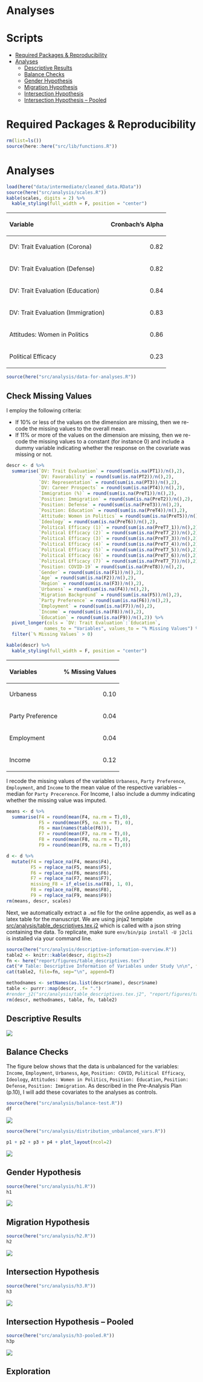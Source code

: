 Analyses
================

# Scripts

  - [Required Packages &
    Reproducibility](#required-packages-&-reproducibility)
  - [Analyses](#analyses)
      - [Descriptive Results](#descriptive-results)
      - [Balance Checks](#balance-checks)
      - [Gender Hypothesis](#gender-hypothesis)
      - [Migration Hypothesis](#migration-hypothesis)
      - [Intersection Hypothesis](#intersection-hypothesis)
      - [Intersection Hypothesis –
        Pooled](#intersection-hypothesis--pooled)

# Required Packages & Reproducibility

``` r
rm(list=ls())
source(here::here("src/lib/functions.R"))
```

# Analyses

``` r
load(here("data/intermediate/cleaned_data.RData"))
source(here("src/analysis/scales.R"))
kable(scales, digits = 2) %>%
  kable_styling(full_width = F, position = "center")
```

<table class="table" style="width: auto !important; margin-left: auto; margin-right: auto;">

<thead>

<tr>

<th style="text-align:left;">

Variable

</th>

<th style="text-align:right;">

Cronbach’s Alpha

</th>

</tr>

</thead>

<tbody>

<tr>

<td style="text-align:left;">

DV: Trait Evaluation (Corona)

</td>

<td style="text-align:right;">

0.82

</td>

</tr>

<tr>

<td style="text-align:left;">

DV: Trait Evaluation (Defense)

</td>

<td style="text-align:right;">

0.82

</td>

</tr>

<tr>

<td style="text-align:left;">

DV: Trait Evaluation (Education)

</td>

<td style="text-align:right;">

0.84

</td>

</tr>

<tr>

<td style="text-align:left;">

DV: Trait Evaluation (Immigration)

</td>

<td style="text-align:right;">

0.83

</td>

</tr>

<tr>

<td style="text-align:left;">

Attitudes: Women in Politics

</td>

<td style="text-align:right;">

0.86

</td>

</tr>

<tr>

<td style="text-align:left;">

Political Efficacy

</td>

<td style="text-align:right;">

0.23

</td>

</tr>

</tbody>

</table>

``` r
source(here("src/analysis/data-for-analyses.R"))
```

## Check Missing Values

I employ the following criteria:

  - If 10% or less of the values on the dimension are missing, then we
    re-code the missing values to the overall mean.
  - If 11% or more of the values on the dimension are missing, then we
    re-code the missing values to a constant (for instance 0) and
    include a dummy variable indicating whether the response on the
    covariate was missing or not.

<!-- end list -->

``` r
descr <- d %>%
  summarise(`DV: Trait Evaluation` = round(sum(is.na(PT1))/n(),2),
            `DV: Favorability` = round(sum(is.na(PT2))/n(),2),
            `DV: Representation` = round(sum(is.na(PT3))/n(),2),
            `DV: Career Prospects` = round(sum(is.na(PT4))/n(),2),
            `Immigration (%)` = round(sum(is.na(PreT1))/n(),2),
            `Position: Immigration` = round(sum(is.na(PreT2))/n(),2),
            `Position: Defense` = round(sum(is.na(PreT3))/n(),2),
            `Position: Education` = round(sum(is.na(PreT4))/n(),2),
            `Attitude: Women in Politics` = round(sum(is.na(PreT5))/n(),2),
            `Ideology` = round(sum(is.na(PreT6))/n(),2),
            `Political Efficacy (1)` = round(sum(is.na(PreT7_1))/n(),2),
            `Political Efficacy (2)` = round(sum(is.na(PreT7_2))/n(),2),
            `Political Efficacy (3)` = round(sum(is.na(PreT7_3))/n(),2),
            `Political Efficacy (4)` = round(sum(is.na(PreT7_4))/n(),2),
            `Political Efficacy (5)` = round(sum(is.na(PreT7_5))/n(),2),
            `Political Efficacy (6)` = round(sum(is.na(PreT7_6))/n(),2),
            `Political Efficacy (7)` = round(sum(is.na(PreT7_7))/n(),2),
            `Position: COVID-19` = round(sum(is.na(PreT8))/n(),2),
            `Gender` = round(sum(is.na(F1))/n(),2),
            `Age` = round(sum(is.na(F2))/n(),2),
            `Region` = round(sum(is.na(F3))/n(),2),
            `Urbaness` = round(sum(is.na(F4))/n(),2),
            `Migration Background` = round(sum(is.na(F5))/n(),2),
            `Party Preference` = round(sum(is.na(F6))/n(),2),
            `Employment` = round(sum(is.na(F7))/n(),2),
            `Income` = round(sum(is.na(F8))/n(),2),
            `Education` = round(sum(is.na(F9))/n(),2)) %>%
  pivot_longer(cols = `DV: Trait Evaluation`:`Education`,
              names_to = "Variables", values_to = "% Missing Values") %>%
  filter(`% Missing Values` > 0) 

kable(descr) %>%
  kable_styling(full_width = F, position = "center")
```

<table class="table" style="width: auto !important; margin-left: auto; margin-right: auto;">

<thead>

<tr>

<th style="text-align:left;">

Variables

</th>

<th style="text-align:right;">

% Missing Values

</th>

</tr>

</thead>

<tbody>

<tr>

<td style="text-align:left;">

Urbaness

</td>

<td style="text-align:right;">

0.10

</td>

</tr>

<tr>

<td style="text-align:left;">

Party Preference

</td>

<td style="text-align:right;">

0.04

</td>

</tr>

<tr>

<td style="text-align:left;">

Employment

</td>

<td style="text-align:right;">

0.04

</td>

</tr>

<tr>

<td style="text-align:left;">

Income

</td>

<td style="text-align:right;">

0.12

</td>

</tr>

</tbody>

</table>

I recode the missing values of the variables `Urbaness`, `Party
Preference`, `Employment`, and `Income` to the mean value of the
respective variables – median for `Party Precerence`. For Income, I also
include a dummy indicating whether the missing value was imputed.

``` r
means <- d %>%
  summarise(F4 = round(mean(F4, na.rm = T),0),
            F5 = round(mean(F5, na.rm = T), 0),
            F6 = max(names(table(F6))),
            F7 = round(mean(F7, na.rm = T),0),
            F8 = round(mean(F8, na.rm = T),0),
            F9 = round(mean(F9, na.rm = T),0))

d <- d %>%
  mutate(F4 = replace_na(F4, means$F4),
         F5 = replace_na(F5, means$F5),
         F6 = replace_na(F6, means$F6),
         F7 = replace_na(F7, means$F7),
         missing_F8 = if_else(is.na(F8), 1, 0),
         F8 = replace_na(F8, means$F8),
         F9 = replace_na(F9, means$F9))
rm(means, descr, scales)
```

Next, we automatically extract a `.md` file for the online appendix, as
well as a latex table for the manuscript. We are using jinja2 template
[src/analysis/table\_descriptives.tex.j2](table.tex.j2) which is called
with a json string containing the data. To replicate, make sure
`env/bin/pip install -U j2cli` is installed via your command line.

``` r
source(here("src/analysis/descriptive-information-overview.R"))
table2 <- knitr::kable(descr, digits=2)
fn <- here("report/figures/table_descriptives.tex")
cat("# Table: Descriptive Information of Variables under Study \n\n", file=fn)
cat(table2, file=fn, sep="\n", append=T)

methodnames <- setNames(as.list(descr$name), descr$name)
table <- purrr::map(descr, .f= ".") 
#render_j2("src/analysis/table_descriptives.tex.j2", "report/figures/table_descriptives.tex", data=list(data=table, methods=methodnames)
rm(descr, methodnames, table, fn, table2)
```

## Descriptive Results

<img src="../../report/figures/descriptive-results-1.png" style="display: block; margin: auto;" />

## Balance Checks

The figure below shows that the data is unbalanced for the variables:
`Income`, `Employment`, `Urbaness`, `Age`, `Position: COVID`, `Political
Efficacy`, `Ideology`, `Attitudes: Women in Politics`, `Position:
Education`, `Position: Defense`, `Position: Immigration`. As described
in the Pre-Analysis Plan (p.10), I will add these covariates to the
analyses as controls.

``` r
source(here("src/analysis/balance-test.R"))
df
```

<img src="../../report/figures/balance-checks-1.png" style="display: block; margin: auto;" />

``` r
source(here("src/analysis/distribution_unbalanced_vars.R"))

p1 + p2 + p3 + p4 + plot_layout(ncol=2)
```

<img src="../../report/figures/visualize-unbalanced-vars-1.png" style="display: block; margin: auto;" />

## Gender Hypothesis

``` r
source(here("src/analysis/h1.R"))
h1
```

<img src="../../report/figures/h1-1.png" style="display: block; margin: auto;" />

## Migration Hypothesis

``` r
source(here("src/analysis/h2.R"))
h2
```

<img src="../../report/figures/h2-1.png" style="display: block; margin: auto;" />

## Intersection Hypothesis

``` r
source(here("src/analysis/h3.R"))
h3
```

<img src="../../report/figures/h3-1.png" style="display: block; margin: auto;" />

## Intersection Hypothesis – Pooled

``` r
source(here("src/analysis/h3-pooled.R"))
h3p
```

<img src="../../report/figures/h3-pooled-1.png" style="display: block; margin: auto;" />

## Exploration
